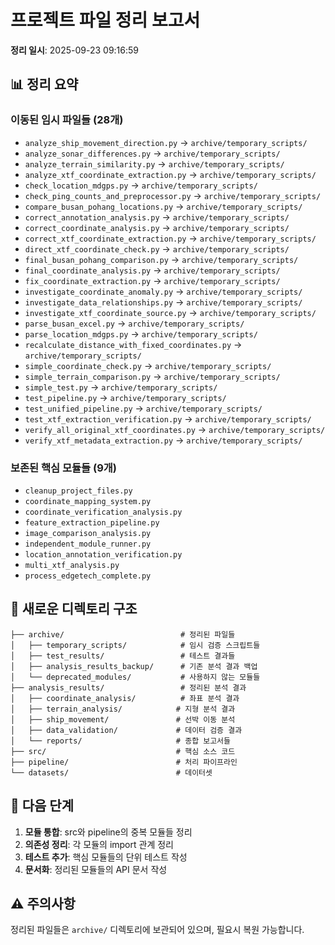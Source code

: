 # 프로젝트 파일 정리 보고서

**정리 일시**: 2025-09-23 09:16:59

## 📊 정리 요약

### 이동된 임시 파일들 (28개)
- `analyze_ship_movement_direction.py` → `archive/temporary_scripts/`
- `analyze_sonar_differences.py` → `archive/temporary_scripts/`
- `analyze_terrain_similarity.py` → `archive/temporary_scripts/`
- `analyze_xtf_coordinate_extraction.py` → `archive/temporary_scripts/`
- `check_location_mdgps.py` → `archive/temporary_scripts/`
- `check_ping_counts_and_preprocessor.py` → `archive/temporary_scripts/`
- `compare_busan_pohang_locations.py` → `archive/temporary_scripts/`
- `correct_annotation_analysis.py` → `archive/temporary_scripts/`
- `correct_coordinate_analysis.py` → `archive/temporary_scripts/`
- `correct_xtf_coordinate_extraction.py` → `archive/temporary_scripts/`
- `direct_xtf_coordinate_check.py` → `archive/temporary_scripts/`
- `final_busan_pohang_comparison.py` → `archive/temporary_scripts/`
- `final_coordinate_analysis.py` → `archive/temporary_scripts/`
- `fix_coordinate_extraction.py` → `archive/temporary_scripts/`
- `investigate_coordinate_anomaly.py` → `archive/temporary_scripts/`
- `investigate_data_relationships.py` → `archive/temporary_scripts/`
- `investigate_xtf_coordinate_source.py` → `archive/temporary_scripts/`
- `parse_busan_excel.py` → `archive/temporary_scripts/`
- `parse_location_mdgps.py` → `archive/temporary_scripts/`
- `recalculate_distance_with_fixed_coordinates.py` → `archive/temporary_scripts/`
- `simple_coordinate_check.py` → `archive/temporary_scripts/`
- `simple_terrain_comparison.py` → `archive/temporary_scripts/`
- `simple_test.py` → `archive/temporary_scripts/`
- `test_pipeline.py` → `archive/temporary_scripts/`
- `test_unified_pipeline.py` → `archive/temporary_scripts/`
- `test_xtf_extraction_verification.py` → `archive/temporary_scripts/`
- `verify_all_original_xtf_coordinates.py` → `archive/temporary_scripts/`
- `verify_xtf_metadata_extraction.py` → `archive/temporary_scripts/`


### 보존된 핵심 모듈들 (9개)
- `cleanup_project_files.py`
- `coordinate_mapping_system.py`
- `coordinate_verification_analysis.py`
- `feature_extraction_pipeline.py`
- `image_comparison_analysis.py`
- `independent_module_runner.py`
- `location_annotation_verification.py`
- `multi_xtf_analysis.py`
- `process_edgetech_complete.py`


## 📁 새로운 디렉토리 구조

```
├── archive/                          # 정리된 파일들
│   ├── temporary_scripts/            # 임시 검증 스크립트들
│   ├── test_results/                 # 테스트 결과들
│   ├── analysis_results_backup/      # 기존 분석 결과 백업
│   └── deprecated_modules/           # 사용하지 않는 모듈들
├── analysis_results/                 # 정리된 분석 결과
│   ├── coordinate_analysis/          # 좌표 분석 결과
│   ├── terrain_analysis/            # 지형 분석 결과
│   ├── ship_movement/               # 선박 이동 분석
│   ├── data_validation/             # 데이터 검증 결과
│   └── reports/                     # 종합 보고서들
├── src/                             # 핵심 소스 코드
├── pipeline/                        # 처리 파이프라인
└── datasets/                        # 데이터셋
```

## 🔧 다음 단계

1. **모듈 통합**: src와 pipeline의 중복 모듈들 정리
2. **의존성 정리**: 각 모듈의 import 관계 정리
3. **테스트 추가**: 핵심 모듈들의 단위 테스트 작성
4. **문서화**: 정리된 모듈들의 API 문서 작성

## ⚠️ 주의사항

정리된 파일들은 `archive/` 디렉토리에 보관되어 있으며, 필요시 복원 가능합니다.
